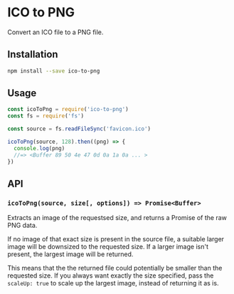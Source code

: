 # ICO to PNG

Convert an ICO file to a PNG file.

## Installation

```sh
npm install --save ico-to-png
```

## Usage

```js
const icoToPng = require('ico-to-png')
const fs = require('fs')

const source = fs.readFileSync('favicon.ico')

icoToPng(source, 128).then((png) => {
  console.log(png)
  //=> <Buffer 89 50 4e 47 0d 0a 1a 0a ... >
})
```

## API

### `icoToPng(source, size[, options]) => Promise<Buffer>`

Extracts an image of the requestsed size, and returns a Promise of the raw PNG data.

If no image of that exact size is present in the source file, a suitable larger image will be downsized to the requested size. If a larger image isn't present, the largest image will be returned.

This means that the the returned file could potentially be smaller than the requested size. If you always want exactly the size specified, pass the `scaleUp: true` to scale up the largest image, instead of returning it as is.
